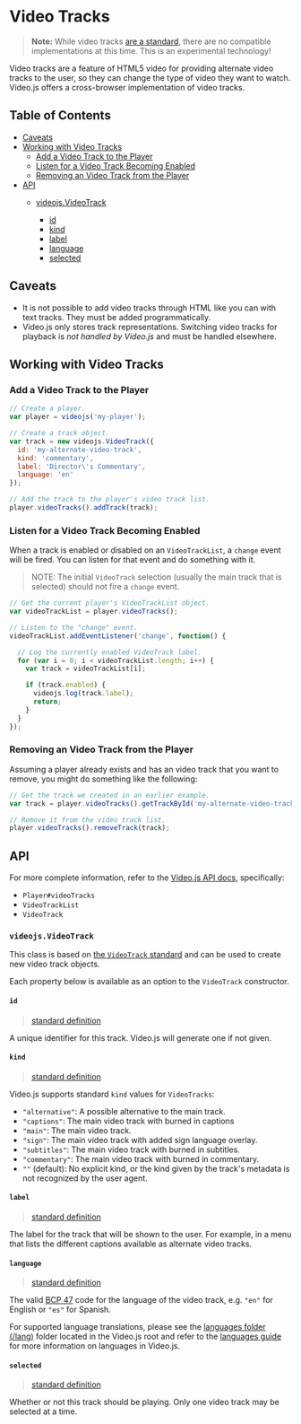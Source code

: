 # Video Tracks

> **Note:** While video tracks [are a standard][spec-videotrack], there are no compatible implementations at this time. This is an experimental technology!

Video tracks are a feature of HTML5 video for providing alternate video tracks to the user, so they can change the type of video they want to watch. Video.js offers a cross-browser implementation of video tracks.

## Table of Contents

* [Caveats](#caveats)
* [Working with Video Tracks](#working-with-video-tracks)
  * [Add a Video Track to the Player](#add-a-video-track-to-the-player)
  * [Listen for a Video Track Becoming Enabled](#listen-for-a-video-track-becoming-enabled)
  * [Removing an Video Track from the Player](#removing-an-video-track-from-the-player)
* [API](#api)
  * [videojs.VideoTrack](#videojsvideotrack)

    * [id](#id)
    * [kind](#kind)
    * [label](#label)
    * [language](#language)
    * [selected](#selected)

## Caveats

* It is not possible to add video tracks through HTML like you can with text tracks. They must be added programmatically.
* Video.js only stores track representations. Switching video tracks for playback is _not handled by Video.js_ and must be handled elsewhere.

## Working with Video Tracks

### Add a Video Track to the Player

```js
// Create a player.
var player = videojs('my-player');

// Create a track object.
var track = new videojs.VideoTrack({
  id: 'my-alternate-video-track',
  kind: 'commentary',
  label: 'Director\'s Commentary',
  language: 'en'
});

// Add the track to the player's video track list.
player.videoTracks().addTrack(track);
```

### Listen for a Video Track Becoming Enabled

When a track is enabled or disabled on an `VideoTrackList`, a `change` event will be fired. You can listen for that event and do something with it.

> NOTE: The initial `VideoTrack` selection (usually the main track that is selected) should not fire a `change` event.

```js
// Get the current player's VideoTrackList object.
var videoTrackList = player.videoTracks();

// Listen to the "change" event.
videoTrackList.addEventListener('change', function() {

  // Log the currently enabled VideoTrack label.
  for (var i = 0; i < videoTrackList.length; i++) {
    var track = videoTrackList[i];

    if (track.enabled) {
      videojs.log(track.label);
      return;
    }
  }
});
```

### Removing an Video Track from the Player

Assuming a player already exists and has an video track that you want to remove, you might do something like the following:

```js
// Get the track we created in an earlier example.
var track = player.videoTracks().getTrackById('my-alternate-video-track');

// Remove it from the video track list.
player.videoTracks().removeTrack(track);
```

## API

For more complete information, refer to the [Video.js API docs](http://docs.videojs.com/docs/api/index.html), specifically:

* `Player#videoTracks`
* `VideoTrackList`
* `VideoTrack`

### `videojs.VideoTrack`

This class is based on [the `VideoTrack` standard][spec-videotrack] and can be used to create new video track objects.

Each property below is available as an option to the `VideoTrack` constructor.

#### `id`

> [standard definition](https://html.spec.whatwg.org/multipage/embedded-content.html#dom-videotrack-id)

A unique identifier for this track. Video.js will generate one if not given.

#### `kind`

> [standard definition](https://html.spec.whatwg.org/multipage/embedded-content.html#dom-videotrack-kind)

Video.js supports standard `kind` values for `VideoTracks`:

* `"alternative"`: A possible alternative to the main track.
* `"captions"`: The main video track with burned in captions
* `"main"`: The main video track.
* `"sign"`: The main video track with added sign language overlay.
* `"subtitles"`: The main video track with burned in subtitles.
* `"commentary"`: The main video track with burned in commentary.
* `""` (default): No explicit kind, or the kind given by the track's metadata is not recognized by the user agent.

#### `label`

> [standard definition](https://html.spec.whatwg.org/multipage/embedded-content.html#dom-videotrack-label)

The label for the track that will be shown to the user. For example, in a menu that lists the different captions available as alternate video tracks.

#### `language`

> [standard definition](https://html.spec.whatwg.org/multipage/embedded-content.html#dom-videotrack-language)

The valid [BCP 47](https://tools.ietf.org/html/bcp47) code for the language of the video track, e.g. `"en"` for English or `"es"` for Spanish.

For supported language translations, please see the [languages folder (/lang)](https://github.com/videojs/video.js/tree/master/lang) folder located in the Video.js root and refer to the [languages guide](./languages.md) for more information on languages in Video.js.

#### `selected`

> [standard definition](https://html.spec.whatwg.org/multipage/embedded-content.html#dom-videotrack-selected)

Whether or not this track should be playing. Only one video track may be selected at a time.

[spec-videotrack]: https://html.spec.whatwg.org/multipage/embedded-content.html#videotrack
